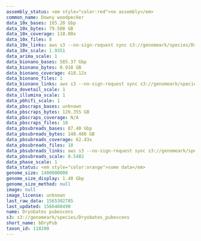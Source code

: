 ```yaml
---
assembly_status: <em style="color:red">no assembly</em>
common_name: Downy woodpecker
data_10x_bases: 165.20 Gbp
data_10x_bytes: 79.508 GB
data_10x_coverage: 118.00x
data_10x_files: 8
data_10x_links: aws s3 --no-sign-request sync s3://genomeark/species/Dryobates_pubescens/bDryPub1/genomic_data/10x/ .<br>
data_10x_scale: 1.9351
data_arima_scale: 1
data_bionano_bases: 585.37 Gbp
data_bionano_bytes: 0.918 GB
data_bionano_coverage: 418.12x
data_bionano_files: 1
data_bionano_links: aws s3 --no-sign-request sync s3://genomeark/species/Dryobates_pubescens/bDryPub1/genomic_data/bionano/ .<br>
data_dovetail_scale: 1
data_illumina_scale: 1
data_pbhifi_scale: 1
data_pbscraps_bases: unknown
data_pbscraps_bytes: 126.355 GB
data_pbscraps_coverage: N/A
data_pbscraps_files: 18
data_pbsubreads_bases: 87.40 Gbp
data_pbsubreads_bytes: 148.486 GB
data_pbsubreads_coverage: 62.43x
data_pbsubreads_files: 18
data_pbsubreads_links: aws s3 --no-sign-request sync s3://genomeark/species/Dryobates_pubescens/bDryPub1/genomic_data/pacbio/ . --exclude "*scraps.bam* --exclude "*ccs.bam*"<br>
data_pbsubreads_scale: 0.5482
data_phase_scale: 1
data_status: <em style="color:orange">some data</em>
genome_size: 1400000000
genome_size_display: 1.40 Gbp
genome_size_method: null
image: null
image_license: unknown
last_raw_data: 1565302785
last_updated: 1566408490
name: Dryobates pubescens
s3: s3://genomeark/species/Dryobates_pubescens
short_name: bDryPub
taxon_id: 118200
---
```

